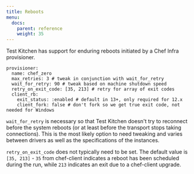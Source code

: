 ```yaml
---
title: Reboots
menu:
  docs:
    parent: reference
    weight: 35
---
```


Test Kitchen has support for enduring reboots initiated by a Chef Infra provisioner.

```
provisioner:
  name: chef_zero
  max_retries: 3 # tweak in conjunction with wait_for_retry
  wait_for_retry: 90 # tweak based on machine shutdown speed
  retry_on_exit_code: [35, 213] # retry for array of exit codes
  client_rb:
    exit_status: :enabled # default in 13+, only required for 12.x
    client_fork: false # don't fork so we get true exit code, not needed for Windows
```

`wait_for_retry` is necessary so that Test Kitchen doesn't try to reconnect before the system reboots (or at least before the transport stops taking connections). This is the most likely option to need tweaking and varies between drivers as well as the specifications of the instances.

`retry_on_exit_code` does not typically need to be set. The default value is `[35, 213]` - `35` from chef-client indicates a reboot has been scheduled during the run, while `213` indicates an exit due to a chef-client upgrade.

